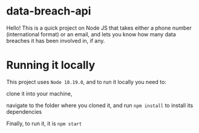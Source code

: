 # data-breach-api

Hello! This is a quick project on Node JS that takes either a phone number (international format) or an email, 
and lets you know how many data breaches it has been involved in, if any.

# Running it locally

This project uses `Node 10.19.0`, and to run it locally you need to:

clone it into your machine, 

navigate to the folder where you cloned it, and run `npm install` to install its dependencies

Finally, to run it, it is `npm start`
